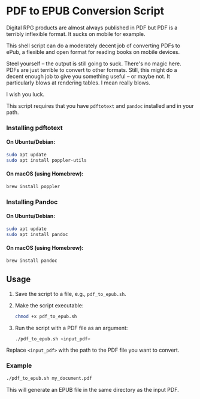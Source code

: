 # PDF to EPUB Conversion Script

Digital RPG products are almost always published in PDF but PDF is a terribly inflexible format. It sucks on mobile for example.

This shell script can do a moderately decent job of converting PDFs to ePub, a flexible and open format for reading books on mobile devices.

Steel yourself – the output is still going to suck. There's no magic here. PDFs are just terrible to convert to other formats. Still, this might do a decent enough job to give you something useful – or maybe not. It particularly blows at rendering tables. I mean really blows.

I wish you luck.

This script requires that you have `pdftotext` and `pandoc` installed and in your path.

### Installing pdftotext

#### On Ubuntu/Debian:

```sh
sudo apt update
sudo apt install poppler-utils
```

#### On macOS (using Homebrew):

```sh
brew install poppler
```

### Installing Pandoc

#### On Ubuntu/Debian:

```sh
sudo apt update
sudo apt install pandoc
```

#### On macOS (using Homebrew):

```sh
brew install pandoc
```

## Usage

1. Save the script to a file, e.g., `pdf_to_epub.sh`.
2. Make the script executable:

    ```sh
    chmod +x pdf_to_epub.sh
    ```

3. Run the script with a PDF file as an argument:

    ```sh
    ./pdf_to_epub.sh <input_pdf>
    ```

Replace `<input_pdf>` with the path to the PDF file you want to convert.

### Example

```sh
./pdf_to_epub.sh my_document.pdf
```

This will generate an EPUB file in the same directory as the input PDF.
